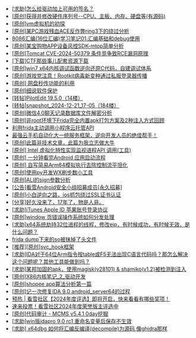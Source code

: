 + [[求助]怎么给驱动加上可用的签名？](https://bbs.kanxue.com/thread-284923.htm)
+ [[原创]获得并修改硬件序列号--CPU、主板、内存、硬盘等(有源码)](https://bbs.kanxue.com/thread-282756.htm)
+ [[原创]vm虚拟机的初探](https://bbs.kanxue.com/thread-284883.htm)
+ [[原创]某PC游戏残血ACE反作弊ring3下的绕过分析](https://bbs.kanxue.com/thread-284667.htm)
+ [8086汇编(16位汇编)学习笔记01.汇编基础和debug使用](https://bbs.kanxue.com/thread-284940.htm)
+ [[原创]某宝购物APP设备风控SDK-mtop简单分析](https://bbs.kanxue.com/thread-284241.htm)
+ [[原创]Tomcat CVE-2024-50379 条件竞争致RCE漏洞原理](https://bbs.kanxue.com/thread-284939.htm)
+ [[下载]CTF那些事儿配套资源下载](https://bbs.kanxue.com/thread-283930.htm)
+ [[原创]win7 x64内核调试函数逆向还原C代码，自建调试体系](https://bbs.kanxue.com/thread-260034.htm)
+ [[原创]游戏党注意！Rootkit病毒新变种通过私服登录器传播](https://bbs.kanxue.com/thread-273672.htm)
+ [[原创] 网盘秒传功能的利用](https://bbs.kanxue.com/thread-284783.htm)
+ [[原创]细说软件保护](https://bbs.kanxue.com/thread-284629.htm)
+ [[转帖]PilotEdit 19.5.0（14楼）](https://bbs.kanxue.com/thread-277979.htm)
+ [[转帖]snapshot_2024-12-21_17-05（184楼）](https://bbs.kanxue.com/thread-270207.htm)
+ [[原创]微信4.0聊天记录数据库文件解密分析](https://bbs.kanxue.com/thread-284417.htm)
+ [[原创]非root环境下Frida完全内置apk打包方案及2种注入方式回顾](https://bbs.kanxue.com/thread-284482.htm)
+ [利用frida主动调用小程序云托管API](https://bbs.kanxue.com/thread-284878.htm)
+ [最强云手机自动化大一统服务框架，逆向开发人员的绝佳帮手！](https://bbs.kanxue.com/thread-275820.htm)
+ [[原创]此篇非技术文章，此篇为我立志做大牛](https://bbs.kanxue.com/thread-284823.htm)
+ [[原创] Intel 虚拟化特性实现监视进程API 调用(工具)](https://bbs.kanxue.com/thread-283716.htm)
+ [[原创] 一分钟看完Android 应用启动流程](https://bbs.kanxue.com/thread-284686.htm)
+ [[原创] 自写简易Arm64模拟执行去除控制流平坦化](https://bbs.kanxue.com/thread-284890.htm)
+ [[原创]使用py开发WX刷步数小工具](https://bbs.kanxue.com/thread-284858.htm)
+ [[原创]ALI的sign参数分析](https://bbs.kanxue.com/thread-284292.htm)
+ [[公告]看雪Android安全小组招募成员[永久招募]](https://bbs.kanxue.com/thread-224995.htm)
+ [[原创]小白逆向之路，ios抓包绕过SSL证书认证](https://bbs.kanxue.com/thread-281551.htm)
+ [[分享]好久没来了，17年了，物是人非。](https://bbs.kanxue.com/thread-283832.htm)
+ [[求助]iTunes Apple ID 苹果账号登录协议](https://bbs.kanxue.com/thread-280207.htm)
+ [[原创]window 页错误操作系统如何分发处理](https://bbs.kanxue.com/thread-284919.htm)
+ [[求助]x64系统劫持32位进程的线程，修改eip，有时候成功，有时候无效，是什么问题？](https://bbs.kanxue.com/thread-284720.htm)
+ [frida dump下来的so被抹掉了头文件](https://bbs.kanxue.com/thread-284813.htm)
+ [[推荐][原创]svc_hook框架](https://bbs.kanxue.com/thread-284713.htm)
+ [[求助]IDA对于64位Arm指令按table或F5无法出现C语言代码吗？那怎么解决这个问题呢？其他工具能做到吗？](https://bbs.kanxue.com/thread-284587.htm)
+ [[求助]某邦加固的apk，使用magisk(v28101) & shamiko(v1.2)被检测到注入](https://bbs.kanxue.com/thread-284943.htm)
+ [[原创]X86内核笔记_2_驱动开发](https://bbs.kanxue.com/thread-268379.htm)
+ [[原创]shopee app算法分析第一篇](https://bbs.kanxue.com/thread-284570.htm)
+ [[原创]记一次修复IDA 9.0 android_server64的过程](https://bbs.kanxue.com/thread-283135.htm)
+ [预热 | 看雪社区【2024年度评选】即将开启，快来看看有哪些奖项！](https://bbs.kanxue.com/thread-284945.htm)
+ [速来投票！看雪社区2024年度荣誉版主评选中](https://bbs.kanxue.com/thread-284944.htm)
+ [[原创]代码审计 - MCMS v5.4.1 0day挖掘](https://bbs.kanxue.com/thread-284806.htm)
+ [[求助]win版idapro 9.0 rc1 重命名变量后保存不生效](https://bbs.kanxue.com/thread-284870.htm)
+ [[求助] x64dbg 如何将汇编反编译(decompile)为源码,像ghidra那样](https://bbs.kanxue.com/thread-284898.htm)
